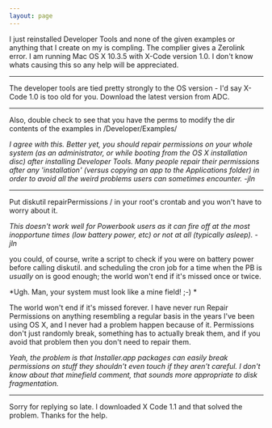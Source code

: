 ```yaml
---
layout: page
---
```


I just reinstalled Developer Tools and none of the given examples or anything that I create on my is compling. The complier gives a Zerolink error. I am running Mac OS X 10.3.5 with X-Code version 1.0. I don't know whats causing this so any help will be appreciated.

----

The developer tools are tied pretty strongly to the OS version - I'd say X-Code 1.0 is too old for you.  Download the latest version from ADC.

----
Also, double check to see that you have the perms to modify the dir contents of the examples in /Developer/Examples/

*I agree with this. Better yet, you should repair permissions on your whole system (as an administrator, or while booting from the OS X installation disc) after installing Developer Tools. Many people repair their permissions after any 'installation' (versus copying an app to the Applications folder) in order to avoid all the weird problems users can sometimes encounter. -jln*

----

Put     diskutil repairPermissions / in your root's crontab and you won't have to worry about it.

*This doesn't work well for Powerbook users as it can fire off at the most inopportune times (low battery power, etc) or not at all (typically asleep). -jln*

you could, of course, write a script to check if you were on battery power before calling diskutil. and scheduling the cron job for a time when the PB is *usually* on is good enough; the world won't end if it's missed once or twice.

*Ugh. Man, your system must look like a mine field! ;-) *

The world won't end if it's missed forever. I have never run Repair Permissions on anything resembling a regular basis in the years I've been using OS X, and I never had a problem happen because of it. Permissions don't just randomly break, something has to actually break them, and if you avoid that problem then you don't need to repair them.

*Yeah, the problem is that Installer.app packages can easily break permissions on stuff they shouldn't even touch if they aren't careful.  I don't know about that minefield comment, that sounds more appropriate to disk fragmentation.*

----
 
Sorry for replying so late. I downloaded X Code 1.1 and that solved the problem. Thanks for the help.
